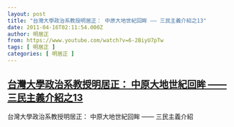 ```yaml
---
layout: post
title: "台灣大學政治系教授明居正： 中原大地世紀回眸 —— 三民主義介紹之13"
date: 2011-04-16T02:11:54.000Z
author: 明居正
from: https://www.youtube.com/watch?v=6-2BiyU7pTw
tags: [ 明居正 ]
categories: [ 明居正 ]
---
```

<!--1302919914000-->
[台灣大學政治系教授明居正： 中原大地世紀回眸 —— 三民主義介紹之13](https://www.youtube.com/watch?v=6-2BiyU7pTw)
------

<div>
台灣大學政治系教授明居正： 中原大地世紀回眸 —— 三民主義介紹
</div>
